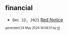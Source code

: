 ## financial


* <code>Dec 12, 2021</code> [Red Notice](2021-12-15T21-11-09-red-notice.md)

<sup><sub>generated 24 May 2024 16:08:51 by <a href='https://github.com/senorprogrammer/til'>til</a></sub></sup>
